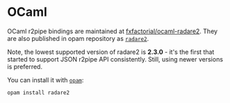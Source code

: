 # OCaml

OCaml r2pipe bindings are maintained at [fxfactorial/ocaml-radare2](https://github.com/fxfactorial/ocaml-radare2).
They are also published in opam repository as [`radare2`](https://opam.ocaml.org/packages/radare2).

Note, the lowest supported version of radare2 is **2.3.0** - it's the first that started to support
JSON r2pipe API consistently. Still, using newer versions is preferred.

You can install it with [`opam`](https://opam.ocaml.org):
```sh
opam install radare2
```
